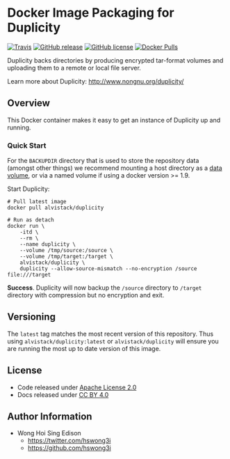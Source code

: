 Docker Image Packaging for Duplicity
====================================

[![Travis](https://img.shields.io/travis/alvistack/docker-duplicity.svg)](https://travis-ci.org/alvistack/docker-duplicity)
[![GitHub release](https://img.shields.io/github/release/alvistack/docker-duplicity.svg)](https://github.com/alvistack/docker-duplicity/releases)
[![GitHub license](https://img.shields.io/github/license/alvistack/docker-duplicity.svg)](https://github.com/alvistack/docker-duplicity/blob/master/LICENSE)
[![Docker Pulls](https://img.shields.io/docker/pulls/alvistack/duplicity.svg)](https://hub.docker.com/r/alvistack/duplicity/)

Duplicity backs directories by producing encrypted tar-format volumes and uploading them to a remote or local file server.

Learn more about Duplicity: <http://www.nongnu.org/duplicity/>

Overview
--------

This Docker container makes it easy to get an instance of Duplicity up and running.

### Quick Start

For the `BACKUPDIR` directory that is used to store the repository data (amongst other things) we recommend mounting a host directory as a [data volume](https://docs.docker.com/engine/tutorials/dockervolumes/#/data-volumes), or via a named volume if using a docker version &gt;= 1.9.

Start Duplicity:

    # Pull latest image
    docker pull alvistack/duplicity

    # Run as detach
    docker run \
        -itd \
        --rm \
        --name duplicity \
        --volume /tmp/source:/source \
        --volume /tmp/target:/target \
        alvistack/duplicity \
        duplicity --allow-source-mismatch --no-encryption /source file:///target

**Success**. Duplicity will now backup the `/source` directory to `/target` directory with compression but no encryption and exit.

Versioning
----------

The `latest` tag matches the most recent version of this repository. Thus using `alvistack/duplicity:latest` or `alvistack/duplicity` will ensure you are running the most up to date version of this image.

License
-------

-   Code released under [Apache License 2.0](LICENSE)
-   Docs released under [CC BY 4.0](http://creativecommons.org/licenses/by/4.0/)

Author Information
------------------

-   Wong Hoi Sing Edison
    -   <https://twitter.com/hswong3i>
    -   <https://github.com/hswong3i>

